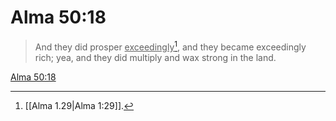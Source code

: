 # Alma 50:18

> And they did prosper <u>exceedingly</u>[^a], and they became exceedingly rich; yea, and they did multiply and wax strong in the land.

[Alma 50:18](https://www.churchofjesuschrist.org/study/scriptures/bofm/alma/50?lang=eng&id=p18#p18)


[^a]: [[Alma 1.29|Alma 1:29]].  
